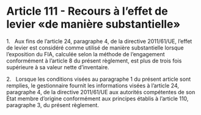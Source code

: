 # Article 111 - Recours à l’effet de levier «de manière substantielle»


1.   Aux fins de l’article 24, paragraphe 4, de la directive 2011/61/UE, l’effet de levier est considéré comme utilisé de manière substantielle lorsque l’exposition du FIA, calculée selon la méthode de l’engagement conformément à l’article 8 du présent règlement, est plus de trois fois supérieure à sa valeur nette d’inventaire.

2.   Lorsque les conditions visées au paragraphe 1 du présent article sont remplies, le gestionnaire fournit les informations visées à l’article 24, paragraphe 4, de la directive 2011/61/UE aux autorités compétentes de son État membre d’origine conformément aux principes établis à l’article 110, paragraphe 3, du présent règlement.
